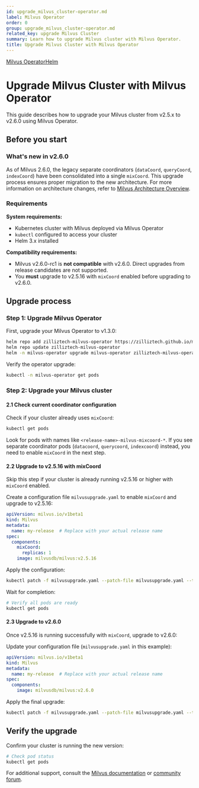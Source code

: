 ```yaml
---
id: upgrade_milvus_cluster-operator.md
label: Milvus Operator
order: 0
group: upgrade_milvus_cluster-operator.md
related_key: upgrade Milvus Cluster
summary: Learn how to upgrade Milvus cluster with Milvus Operator.
title: Upgrade Milvus Cluster with Milvus Operator
---
```


<div class="tab-wrapper"><a href="upgrade_milvus_cluster-operator.md" class='active '>Milvus Operator</a><a href="upgrade_milvus_cluster-helm.md" class=''>Helm</a></div>

# Upgrade Milvus Cluster with Milvus Operator

This guide describes how to upgrade your Milvus cluster from v2.5.x to v2.6.0 using Milvus Operator.

## Before you start

### What's new in v2.6.0

As of Milvus 2.6.0, the legacy separate coordinators (`dataCoord`, `queryCoord`, `indexCoord`) have been consolidated into a single `mixCoord`. This upgrade process ensures proper migration to the new architecture. For more information on architecture changes, refer to [Milvus Architecture Overview](architecture_overview.md).

### Requirements

**System requirements:**
- Kubernetes cluster with Milvus deployed via Milvus Operator
- `kubectl` configured to access your cluster  
- Helm 3.x installed

**Compatibility requirements:**
- Milvus v2.6.0-rc1 is **not compatible** with v2.6.0. Direct upgrades from release candidates are not supported.
- You **must** upgrade to v2.5.16 with `mixCoord` enabled before upgrading to v2.6.0.

## Upgrade process

### Step 1: Upgrade Milvus Operator

First, upgrade your Milvus Operator to v1.3.0:

```bash
helm repo add zilliztech-milvus-operator https://zilliztech.github.io/milvus-operator/
helm repo update zilliztech-milvus-operator
helm -n milvus-operator upgrade milvus-operator zilliztech-milvus-operator/milvus-operator
```

Verify the operator upgrade:

```bash
kubectl -n milvus-operator get pods
```

### Step 2: Upgrade your Milvus cluster

#### 2.1 Check current coordinator configuration

Check if your cluster already uses `mixCoord`:

```bash
kubectl get pods
```

Look for pods with names like `<release-name>-milvus-mixcoord-*`. If you see separate coordinator pods (`datacoord`, `querycoord`, `indexcoord`) instead, you need to enable `mixCoord` in the next step.

#### 2.2 Upgrade to v2.5.16 with mixCoord

<div class="alert-note">

Skip this step if your cluster is already running v2.5.16 or higher with `mixCoord` enabled.

</div>

Create a configuration file `milvusupgrade.yaml` to enable `mixCoord` and upgrade to v2.5.16:

```yaml
apiVersion: milvus.io/v1beta1
kind: Milvus
metadata:
  name: my-release  # Replace with your actual release name
spec:
  components:
    mixCoord:
      replicas: 1
    image: milvusdb/milvus:v2.5.16
```

Apply the configuration:

```bash
kubectl patch -f milvusupgrade.yaml --patch-file milvusupgrade.yaml --type merge
```

Wait for completion:

```bash
# Verify all pods are ready
kubectl get pods
```

#### 2.3 Upgrade to v2.6.0

Once v2.5.16 is running successfully with `mixCoord`, upgrade to v2.6.0:

Update your configuration file (`milvusupgrade.yaml` in this example):

```yaml
apiVersion: milvus.io/v1beta1
kind: Milvus
metadata:
  name: my-release  # Replace with your actual release name
spec:
  components:
    image: milvusdb/milvus:v2.6.0
```

Apply the final upgrade:

```bash
kubectl patch -f milvusupgrade.yaml --patch-file milvusupgrade.yaml --type merge
```

## Verify the upgrade

Confirm your cluster is running the new version:

```bash
# Check pod status
kubectl get pods
```

For additional support, consult the [Milvus documentation](https://milvus.io/docs) or [community forum](https://github.com/milvus-io/milvus/discussions).